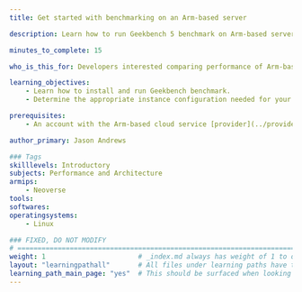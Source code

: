 ```yaml
---
title: Get started with benchmarking on an Arm-based server

description: Learn how to run Geekbench 5 benchmark on Arm-based server.

minutes_to_complete: 15

who_is_this_for: Developers interested comparing performance of Arm-based cloud instances.

learning_objectives:
    - Learn how to install and run Geekbench benchmark.
    - Determine the appropriate instance configuration needed for your workloads.

prerequisites:
    - An account with the Arm-based cloud service [provider](../providers/) of choice.

author_primary: Jason Andrews

### Tags
skilllevels: Introductory
subjects: Performance and Architecture
armips:
    - Neoverse
tools:
softwares:
operatingsystems:
    - Linux

### FIXED, DO NOT MODIFY
# ================================================================================
weight: 1                       # _index.md always has weight of 1 to order correctly
layout: "learningpathall"       # All files under learning paths have this same wrapper
learning_path_main_page: "yes"  # This should be surfaced when looking for related content. Only set for _index.md of learning path content.
---
```

